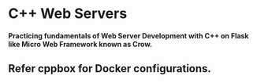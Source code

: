 # C++ Web Servers

#### Practicing fundamentals of Web Server Development with C++ on Flask like Micro Web Framework known as Crow. 

## Refer cppbox for Docker configurations. 
